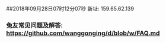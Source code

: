 ##2018年09月28日07时12分07秒 新址: 159.65.62.139
### 兔友常见问题及解答: https://github.com/wanggonging/d/blob/w/FAQ.md
